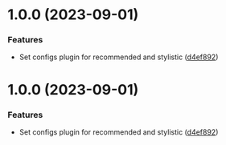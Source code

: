 # 1.0.0 (2023-09-01)


### Features

* Set configs plugin for recommended and stylistic ([d4ef892](https://github.com/palastri/eslint-plugin-react/commit/d4ef8926246bac83eec90fdd693578fe682fea6a))

# 1.0.0 (2023-09-01)


### Features

* Set configs plugin for recommended and stylistic ([d4ef892](https://github.com/palastri/eslint-plugin-react/commit/d4ef8926246bac83eec90fdd693578fe682fea6a))
